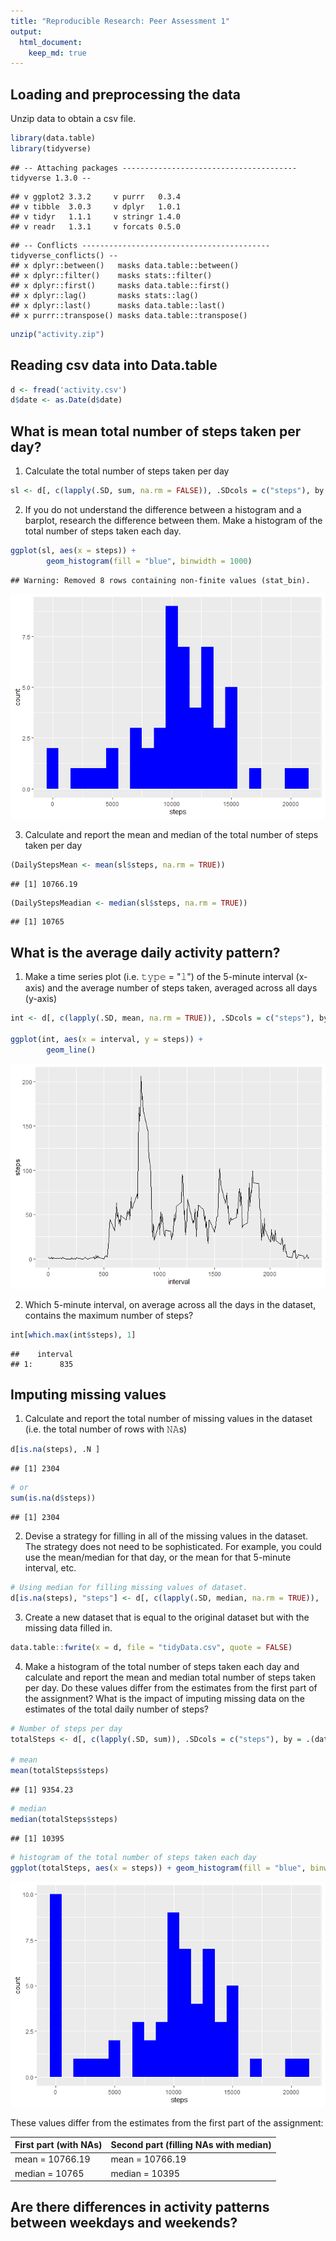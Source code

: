 ```yaml
---
title: "Reproducible Research: Peer Assessment 1"
output: 
  html_document:
    keep_md: true
---
```



## Loading and preprocessing the data
Unzip data to obtain a csv file.


```r
library(data.table)
library(tidyverse)
```

```
## -- Attaching packages --------------------------------------- tidyverse 1.3.0 --
```

```
## v ggplot2 3.3.2     v purrr   0.3.4
## v tibble  3.0.3     v dplyr   1.0.1
## v tidyr   1.1.1     v stringr 1.4.0
## v readr   1.3.1     v forcats 0.5.0
```

```
## -- Conflicts ------------------------------------------ tidyverse_conflicts() --
## x dplyr::between()   masks data.table::between()
## x dplyr::filter()    masks stats::filter()
## x dplyr::first()     masks data.table::first()
## x dplyr::lag()       masks stats::lag()
## x dplyr::last()      masks data.table::last()
## x purrr::transpose() masks data.table::transpose()
```

```r
unzip("activity.zip")
```
## Reading csv data into Data.table

```r
d <- fread('activity.csv')
d$date <- as.Date(d$date)
```

## What is mean total number of steps taken per day?

1. Calculate the total number of steps taken per day


```r
sl <- d[, c(lapply(.SD, sum, na.rm = FALSE)), .SDcols = c("steps"), by = .(date)]
```

2. If you do not understand the difference between a histogram and a barplot, research the difference between them. Make a histogram of the total number of steps taken each day. 

```r
ggplot(sl, aes(x = steps)) +
        geom_histogram(fill = "blue", binwidth = 1000)
```

```
## Warning: Removed 8 rows containing non-finite values (stat_bin).
```

![](PA1_template_files/figure-html/unnamed-chunk-4-1.png)<!-- -->


3. Calculate and report the mean and median of the total number of steps taken per day

```r
(DailyStepsMean <- mean(sl$steps, na.rm = TRUE))
```

```
## [1] 10766.19
```

```r
(DailyStepsMeadian <- median(sl$steps, na.rm = TRUE))
```

```
## [1] 10765
```



## What is the average daily activity pattern?
1. Make a time series plot (i.e. 𝚝𝚢𝚙𝚎 = "𝚕") of the 5-minute interval (x-axis) and the average number of steps taken, averaged across all days (y-axis)


```r
int <- d[, c(lapply(.SD, mean, na.rm = TRUE)), .SDcols = c("steps"), by = .(interval)] 

ggplot(int, aes(x = interval, y = steps)) +
        geom_line()
```

![](PA1_template_files/figure-html/unnamed-chunk-6-1.png)<!-- -->

2. Which 5-minute interval, on average across all the days in the dataset, contains the maximum number of steps?


```r
int[which.max(int$steps), 1]
```

```
##    interval
## 1:      835
```



## Imputing missing values
1. Calculate and report the total number of missing values in the dataset (i.e. the total number of rows with 𝙽𝙰s)


```r
d[is.na(steps), .N ]
```

```
## [1] 2304
```

```r
# or
sum(is.na(d$steps))
```

```
## [1] 2304
```

2. Devise a strategy for filling in all of the missing values in the dataset. The strategy does not need to be sophisticated. For example, you could use the mean/median for that day, or the mean for that 5-minute interval, etc.


```r
# Using median for filling missing values of dataset.
d[is.na(steps), "steps"] <- d[, c(lapply(.SD, median, na.rm = TRUE)), .SDcols = c("steps")]
```

3. Create a new dataset that is equal to the original dataset but with the missing data filled in.


```r
data.table::fwrite(x = d, file = "tidyData.csv", quote = FALSE)
```


4. Make a histogram of the total number of steps taken each day and calculate and report the mean and median total number of steps taken per day. Do these values differ from the estimates from the first part of the assignment? What is the impact of imputing missing data on the estimates of the total daily number of steps?


```r
# Number of steps per day
totalSteps <- d[, c(lapply(.SD, sum)), .SDcols = c("steps"), by = .(date)] 

# mean
mean(totalSteps$steps)
```

```
## [1] 9354.23
```

```r
# median
median(totalSteps$steps)
```

```
## [1] 10395
```


```r
# histogram of the total number of steps taken each day
ggplot(totalSteps, aes(x = steps)) + geom_histogram(fill = "blue", binwidth = 1000)
```

![](PA1_template_files/figure-html/unnamed-chunk-12-1.png)<!-- -->

These values differ from the estimates from the first part of the assignment:

First part (with NAs) | Second part (filling NAs with median)
--- | ---
mean = 10766.19 |  mean = 10766.19
median = 10765 |  median = 10395




## Are there differences in activity patterns between weekdays and weekends?




















